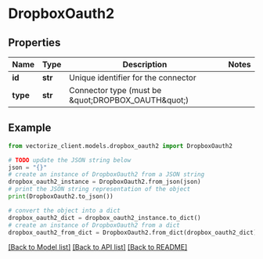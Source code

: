 # DropboxOauth2


## Properties

Name | Type | Description | Notes
------------ | ------------- | ------------- | -------------
**id** | **str** | Unique identifier for the connector | 
**type** | **str** | Connector type (must be \&quot;DROPBOX_OAUTH\&quot;) | 

## Example

```python
from vectorize_client.models.dropbox_oauth2 import DropboxOauth2

# TODO update the JSON string below
json = "{}"
# create an instance of DropboxOauth2 from a JSON string
dropbox_oauth2_instance = DropboxOauth2.from_json(json)
# print the JSON string representation of the object
print(DropboxOauth2.to_json())

# convert the object into a dict
dropbox_oauth2_dict = dropbox_oauth2_instance.to_dict()
# create an instance of DropboxOauth2 from a dict
dropbox_oauth2_from_dict = DropboxOauth2.from_dict(dropbox_oauth2_dict)
```
[[Back to Model list]](../README.md#documentation-for-models) [[Back to API list]](../README.md#documentation-for-api-endpoints) [[Back to README]](../README.md)


